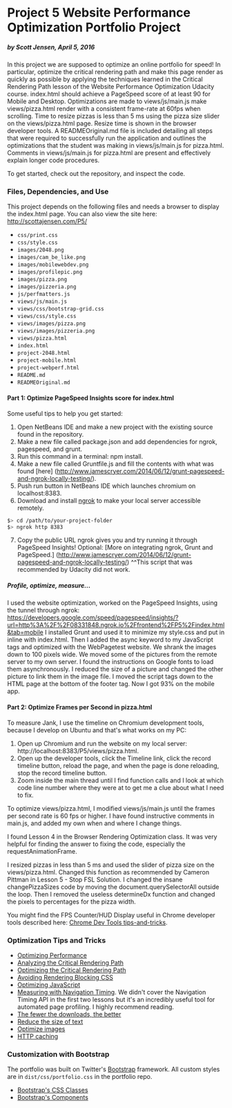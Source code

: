 # Project 5 Website Performance Optimization Portfolio Project
##### by Scott Jensen, April 5, 2016

In this project we are supposed to optimize an online portfolio for speed! In particular, optimize the 
critical rendering path and make this page render as quickly as possible by applying the techniques 
learned in the Critical Rendering Path lesson of the Website Performance Optimization Udacity course. 
index.html should achieve a PageSpeed score of at least 90 for Mobile and Desktop. Optimizations are made 
to views/js/main.js make views/pizza.html render with a consistent frame-rate at 60fps when scrolling. 
Time to resize pizzas is less than 5 ms using the pizza size slider on the views/pizza.html page. Resize 
time is shown in the browser developer tools. A READMEOriginal.md file is included detailing all steps that
were required to successfully run the application and outlines the optimizations that the student was making 
in views/js/main.js for pizza.html. Comments in views/js/main.js for pizza.html are present and effectively 
explain longer code procedures.

To get started, check out the repository, and inspect the code.

### Files, Dependencies, and Use

This project depends on the following files and needs a browser to display the index.html page.
You can also view the site here: http://scottajensen.com/P5/

* `css/print.css`
* `css/style.css`
* `images/2048.png`
* `images/cam_be_like.png`
* `images/mobilewebdev.png`
* `images/profilepic.png`
* `images/pizza.png`
* `images/pizzeria.png`
* `js/perfmatters.js`
* `views/js/main.js`
* `views/css/bootstrap-grid.css`
* `views/css/style.css`
* `views/images/pizza.png`
* `views/images/pizzeria.png`
* `views/pizza.html`
* `index.html`
* `project-2048.html`
* `project-mobile.html`
* `project-webperf.html`
* `README.md`
* `READMEOriginal.md`

#### Part 1: Optimize PageSpeed Insights score for index.html

Some useful tips to help you get started:

1. Open NetBeans IDE and make a new project with the existing source found in the repository.
2. Make a new file called package.json and add dependencies for ngrok, pagespeed, and grunt.
3. Run this command in a terminal: npm install.
4. Make a new file called Gruntfile.js and fill the contents with what was found [here]
   (http://www.jamescryer.com/2014/06/12/grunt-pagespeed-and-ngrok-locally-testing/).
5. Push run button in NetBeans IDE which launches chromium on localhost:8383.
6. Download and install [ngrok](https://ngrok.com/) to make your local server accessible remotely.

  ``` bash
  $> cd /path/to/your-project-folder
  $> ngrok http 8383
  ```

7. Copy the public URL ngrok gives you and try running it through PageSpeed Insights! Optional: 
[More on integrating ngrok, Grunt and PageSpeed.]
(http://www.jamescryer.com/2014/06/12/grunt-pagespeed-and-ngrok-locally-testing/)
^^This script that was recommended by Udacity did not work.

##### Profile, optimize, measure...

I used the website optimization, worked on the PageSpeed Insights, using the tunnel through ngrok:
https://developers.google.com/speed/pagespeed/insights/?url=http%3A%2F%2F08331848.ngrok.io%2Ffrontend%2FP5%2Findex.html&tab=mobile
I installed Grunt and used it to minimize my style.css and put in inline with index.html. Then I added the async keyword to my JavaScript 
tags and optimized with the WebPagetest website. We shrank the images down to 100 pixels wide. We moved some of the pictures from the 
remote server to my own server. I found the instructions on Google fonts to load them asynchronously. I reduced the size of a picture 
and changed the other picture to link them in the image file. I moved the script tags down to the HTML page at the bottom of the footer 
tag. Now I got 93% on the mobile app.

#### Part 2: Optimize Frames per Second in pizza.html

To measure Jank, I use the timeline on Chromium development tools, because I develop on
Ubuntu and that's what works on my PC:

1. Open up Chromium and run the website on my local server:
   http://localhost:8383/P5/views/pizza.html.
2. Open up the developer tools, click the Timeline link, click the record timeline button, 
   reload the page, and when the page is done reloading, stop the record timeline button.
3. Zoom inside the main thread until I find function calls and I look at which code line
   number where they were at to get me a clue about what I need to fix.

To optimize views/pizza.html, I modified views/js/main.js until the frames per second 
rate is 60 fps or higher. I have found instructive comments in main.js, and added my own
when and where I change things. 

I found Lesson 4 in the Browser Rendering Optimization class. It was very helpful for 
finding the answer to fixing the code, especially the requestAnimationFrame.

I resized pizzas in less than 5 ms and used the slider of pizza size on the views/pizza.html.
Changed this function as recommended by Cameron Pittman in Lesson 5 - Stop FSL Solution. I
changed the insane changePizzaSizes code by moving the document.querySelectorAll outside the
loop. Then I removed the useless determineDx function and changed the pixels to percentages 
for the pizza width.

You might find the FPS Counter/HUD Display useful in Chrome developer tools described here: 
[Chrome Dev Tools tips-and-tricks](https://developer.chrome.com/devtools/docs/tips-and-tricks).

### Optimization Tips and Tricks
* [Optimizing Performance](https://developers.google.com/web/fundamentals/performance/ "web performance")
* [Analyzing the Critical Rendering Path](https://developers.google.com/web/fundamentals/performance/critical-rendering-path/analyzing-crp.html "analyzing crp")
* [Optimizing the Critical Rendering Path](https://developers.google.com/web/fundamentals/performance/critical-rendering-path/optimizing-critical-rendering-path.html "optimize the crp!")
* [Avoiding Rendering Blocking CSS](https://developers.google.com/web/fundamentals/performance/critical-rendering-path/render-blocking-css.html "render blocking css")
* [Optimizing JavaScript](https://developers.google.com/web/fundamentals/performance/critical-rendering-path/adding-interactivity-with-javascript.html "javascript")
* [Measuring with Navigation Timing](https://developers.google.com/web/fundamentals/performance/critical-rendering-path/measure-crp.html "nav timing api"). We didn't cover the Navigation Timing API in the first two lessons but it's an incredibly useful tool for automated page profiling. I highly recommend reading.
* <a href="https://developers.google.com/web/fundamentals/performance/optimizing-content-efficiency/eliminate-downloads.html">The fewer the downloads, the better</a>
* <a href="https://developers.google.com/web/fundamentals/performance/optimizing-content-efficiency/optimize-encoding-and-transfer.html">Reduce the size of text</a>
* <a href="https://developers.google.com/web/fundamentals/performance/optimizing-content-efficiency/image-optimization.html">Optimize images</a>
* <a href="https://developers.google.com/web/fundamentals/performance/optimizing-content-efficiency/http-caching.html">HTTP caching</a>

### Customization with Bootstrap
The portfolio was built on Twitter's <a href="http://getbootstrap.com/">Bootstrap</a> framework. All 
custom styles are in `dist/css/portfolio.css` in the portfolio repo.

* <a href="http://getbootstrap.com/css/">Bootstrap's CSS Classes</a>
* <a href="http://getbootstrap.com/components/">Bootstrap's Components</a>
